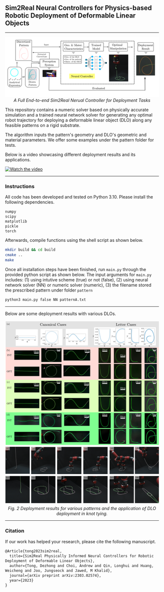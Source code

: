 ## Sim2Real Neural Controllers for Physics-based Robotic Deployment of Deformable Linear Objects

---
<p align="center">
<img src="figures/pipeline.png" alt>
<br>
<em> A Full End-to-end Sim2Real Nerual Controller for Deployment Tasks </em>
</p>


This repository contains a numeric solver based on physically accurate simulation and a trained neural network solver for generating any optimal robot trajectory for deploying a deformable linear object (DLO) along any feasible patterns on a rigid substrate.

The algorithm inputs the pattern's geometry and DLO's geometric and material parameters. We offer some examples under the pattern folder for tests.

Below is a video showcasing different deployment results and its applications.

[![Watch the video](https://i.stack.imgur.com/Vp2cE.png)](https://www.youtube.com/watch?v=2tkmbd6oDPw)

---

### Instructions

All code has been developed and tested on Python 3.10. Please install the following dependencies.
```
numpy
scipy
matplotlib
pickle
torch
```

Afterwards, compile functions using the shell script as shown below.
```bash
mkdir build && cd build
cmake ..
make
```

Once all installation steps have been finished, run ``main.py`` through the provided python script as shown below.
The input arguments for ``main.py`` includes: (1) using intutive scheme (true) or not (false), (2) using neural network solver (NN) or numeric solver (numeric), (3) the filename stored the prescribed pattern under folder ``pattern``
```bash
python3 main.py false NN patternA.txt
```

---

Below are some deployment results with various DLOs.

<p align="center">
<img src="figures/comparison.png" alt>
<img src="figures/Knot_case.png" alt>
<br>
<em> Fig. 2 Deployment results for various patterns and the application of DLO deployment in knot tying.</em>
</p>

***

### Citation
If our work has helped your research, please cite the following manuscript.
```
@Article{tong2023sim2real,
  title={Sim2Real Physically Informed Neural Controllers for Robotic Deployment of Deformable Linear Objects},
  author={Tong, Dezhong and Choi, Andrew and Qin, Longhui and Huang, Weicheng and Joo, Jungseock and Jawed, M Khalid},
  journal={arXiv preprint arXiv:2303.02574},
  year={2023}
}
```
